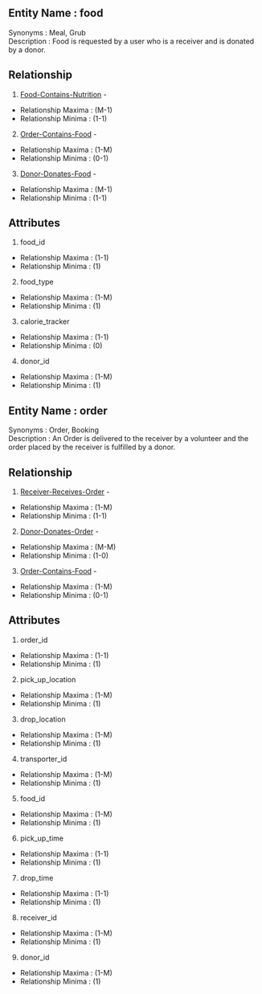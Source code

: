 
## Entity Name : food
Synonyms : Meal, Grub <br />
Description : Food is requested by a user who is a receiver and is donated by a donor.

## Relationship

1. [Food-Contains-Nutrition](#Food-Contains-Nutrition) - <br />
- Relationship Maxima : (M-1) <br />
- Relationship Minima : (1-1) <br />
2. [Order-Contains-Food](#[Order-Contains-Food) - <br />
- Relationship Maxima : (1-M) <br />
- Relationship Minima : (0-1) <br />
3. [Donor-Donates-Food](#Donor-Donates-Food) - <br />
- Relationship Maxima : (M-1) <br />
- Relationship Minima : (1-1) <br />

## Attributes
1. food_id
- Relationship Maxima : (1-1) <br />
- Relationship Minima : (1) <br />
2. food_type
- Relationship Maxima : (1-M) <br />
- Relationship Minima : (1) <br />
3. calorie_tracker
- Relationship Maxima : (1-1) <br />
- Relationship Minima : (0) <br />
4. donor_id
- Relationship Maxima : (1-M) <br />
- Relationship Minima : (1) <br />

## Entity Name : order
Synonyms : Order, Booking <br />
Description : An Order is delivered to the receiver by a volunteer and the order placed by the receiver is fulfilled by a donor.

## Relationship

1. [Receiver-Receives-Order](#Food-Contains-Nutrition) - <br />
- Relationship Maxima : (1-M) <br />
- Relationship Minima : (1-1) <br />
2. [Donor-Donates-Order](#[Order-Contains-Food) - <br />
- Relationship Maxima : (M-M) <br />
- Relationship Minima : (1-0) <br />
3. [Order-Contains-Food](#[Order-Contains-Food) - <br />
- Relationship Maxima : (1-M) <br />
- Relationship Minima : (0-1) <br />

## Attributes
1. order_id
- Relationship Maxima : (1-1) <br />
- Relationship Minima : (1) <br />
2. pick_up_location
- Relationship Maxima : (1-M) <br />
- Relationship Minima : (1) <br />
3. drop_location
- Relationship Maxima : (1-M) <br />
- Relationship Minima : (1) <br />
4. transporter_id
- Relationship Maxima : (1-M) <br />
- Relationship Minima : (1) <br />
5. food_id
- Relationship Maxima : (1-M) <br />
- Relationship Minima : (1) <br />
6. pick_up_time
- Relationship Maxima : (1-1) <br />
- Relationship Minima : (1) <br />
7. drop_time
- Relationship Maxima : (1-1) <br />
- Relationship Minima : (1) <br />
8. receiver_id
- Relationship Maxima : (1-M) <br />
- Relationship Minima : (1) <br />
9. donor_id
- Relationship Maxima : (1-M) <br />
- Relationship Minima : (1) <br />

